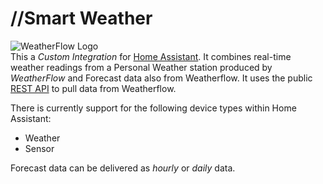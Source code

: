 # //Smart Weather
![WeatherFlow Logo](https://github.com/briis/hass-SmartWeather/blob/master/images/weatherflow.png)<br>
This a *Custom Integration* for [Home Assistant](https://www.home-assistant.io/). It combines real-time weather readings from a Personal Weather station produced by *WeatherFlow* and Forecast data also from Weatherflow. It uses the public [REST API](https://weatherflow.github.io/SmartWeather/api/swagger/) to pull data from Weatherflow.

There is currently support for the following device types within Home Assistant:

* Weather
* Sensor

Forecast data can be delivered as *hourly* or *daily* data.